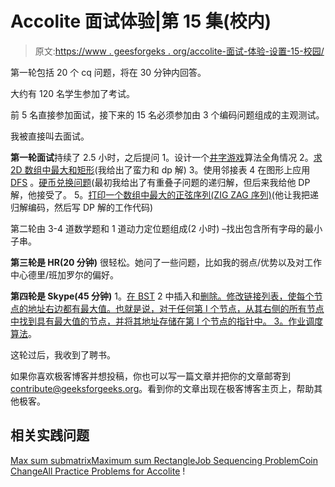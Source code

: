 # Accolite 面试体验|第 15 集(校内)

> 原文:[https://www . geesforgeks . org/accolite-面试-体验-设置-15-校园/](https://www.geeksforgeeks.org/accolite-interview-experience-set-15-campus/)

第一轮包括 20 个 cq 问题，将在 30 分钟内回答。

大约有 120 名学生参加了考试。

前 5 名直接参加面试，接下来的 15 名必须参加由 3 个编码问题组成的主观测试。

我被直接叫去面试。

**第一轮面试**持续了 2.5 小时，之后提问
1。设计一个[井字游戏](https://practice.geeksforgeeks.org/problems/tic-tac-toe/0)算法全角情况
2。[求 2D 数组中最大和矩形](https://practice.geeksforgeeks.org/problems/maximum-sum-rectangle/0)(我给出了蛮力和 dp 解)
3。使用邻接表
4 在图形上应用 [DFS](https://practice.geeksforgeeks.org/problems/depth-first-traversal-for-a-graph/1) 。[硬币兑换问题](https://practice.geeksforgeeks.org/problems/coin-change/0)(最初我给出了有重叠子问题的递归解，但后来我给他 DP 解，他接受了。
5。[打印一个数组中最大的正弦序列(ZIG ZAG 序列)](https://practice.geeksforgeeks.org/problems/longest-zig-zag-sub-sequence/0)(他让我把递归解编码，然后写 DP 解的工作代码)

第二轮由 3-4 道数学题和 1 道动力定位题组成(2 小时)
–找出包含所有字母的最小子串。

**第三轮是 HR(20 分钟)**
很轻松。她问了一些问题，比如我的弱点/优势以及对工作中心德里/班加罗尔的偏好。

**第四轮是 Skype(45 分钟)**
1。[在 BST](https://practice.geeksforgeeks.org/problems/insert-a-node-in-a-bst/1)
2 中插入和[删除。修改链接列表，使每个节点的地址右边都有最大值。也就是说，对于任何第 I 个节点，从其右侧的所有节点中找到具有最大值的节点，并将其地址存储在第 I 个节点的指针中。
3。](https://practice.geeksforgeeks.org/problems/delete-a-node-from-bst/1)[作业调度算法](https://practice.geeksforgeeks.org/problems/job-sequencing-problem/0)。

这轮过后，我收到了聘书。

如果你喜欢极客博客并想投稿，你也可以写一篇文章并把你的文章邮寄到 contribute@geeksforgeeks.org。看到你的文章出现在极客博客主页上，帮助其他极客。

## 相关实践问题

[Max sum submatrix](https://practice.geeksforgeeks.org/problems/max-sum-submatrix/0)[Maximum sum Rectangle](https://practice.geeksforgeeks.org/problems/maximum-sum-rectangle/0)[Job Sequencing Problem](https://practice.geeksforgeeks.org/problems/job-sequencing-problem/0)[Coin Change](https://practice.geeksforgeeks.org/problems/coin-change/0)[All Practice Problems for Accolite](https://practice.geeksforgeeks.org/company/Accolite/) !